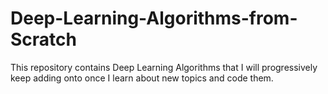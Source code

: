 # Deep-Learning-Algorithms-from-Scratch
This repository contains Deep Learning Algorithms that I will progressively keep adding onto once I learn about new topics and code them.
